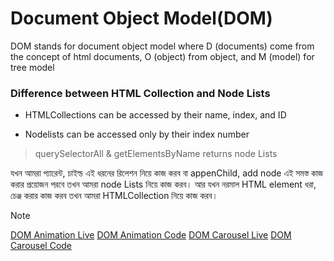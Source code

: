 # Document Object Model(DOM)
DOM stands for document object model where D (documents) come from the concept of html documents, O (object) from object, and M (model) for tree model

### Difference between HTML Collection and Node Lists
- HTMLCollections can be accessed by their name, index, and ID
* Nodelists can be accessed only by their index number

>querySelectorAll & getElementsByName returns node Lists

যখন আমরা প্যারেন্ট, চাইল্ড এই ধরনের রিলেশন নিয়ে কাজ করব বা appenChild, add node এই সমস্ত কাজ করার প্রয়োজন পরবে তখন আমরা node Lists নিয়ে কাজ করব।
আর যখন নরমাল HTML element ধরা, চেঞ্জ করার কাজ করব তখন আমরা HTMLCollection নিয়ে কাজ করব।

> [!NOTE]
> [DOM Animation Live](https://653c1278ecc63f06a2c2f407--ephemeral-jelly-a69fb0.netlify.app/)
> [DOM Animation Code]([https://653c1278ecc63f06a2c2f407--ephemeral-jelly-a69fb0.netlify.app/](https://github.com/raihan512/DOM/tree/master/DOM%20Animation))
> [DOM Carousel Live](https://653c133b569671096a326b27--splendorous-mandazi-453b87.netlify.app/)
> [DOM Carousel Code](https://github.com/raihan512/DOM/tree/master/DOM%20Carousel)
